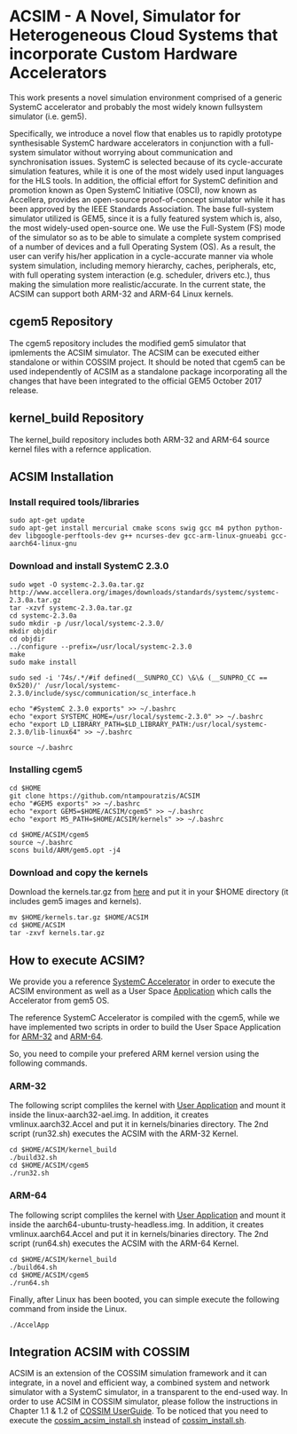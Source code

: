 # ACSIM - A Novel, Simulator for Heterogeneous Cloud Systems that incorporate Custom Hardware Accelerators
This work presents a novel simulation environment comprised of a generic SystemC accelerator and probably the most widely known fullsystem simulator (i.e. gem5). 

Specifically, we introduce a novel flow that enables us to rapidly prototype synthesisable SystemC hardware accelerators in conjunction with a full-system simulator without worrying about communication and synchronisation issues. SystemC is selected because of its cycle-accurate simulation features, while it is one of the most widely used input languages for the HLS tools. In addition, the official effort for SystemC definition and promotion known as Open SystemC Initiative (OSCI), now known as Accellera, provides an open-source proof-of-concept simulator while it has been approved by the IEEE Standards Association. The base full-system simulator utilized is GEM5, since it is a fully featured system which is, also, the most widely-used open-source one. We use the Full-System (FS) mode of the simulator so as to be able to simulate a complete system comprised of a number of devices and a full Operating System (OS). As a result, the user can verify his/her application in a cycle-accurate manner via whole system simulation, including memory hierarchy, caches, peripherals, etc, with full operating system interaction (e.g. scheduler, drivers etc.), thus making the simulation more realistic/accurate. In the current state, the ACSIM can support both ARM-32 and ARM-64 Linux kernels.


## cgem5 Repository
The cgem5 repository includes the modified gem5 simulator that ipmlements the ACSIM simulator. The ACSIM can be executed either standalone or within COSSIM project. It should be noted that cgem5 can be used independently of ACSIM as a standalone package incorporating all the changes that have been integrated to the official GEM5 October 2017 release.

## kernel_build Repository
The kernel_build repository includes both ARM-32 and ARM-64 source kernel files with a refernce application. 

## ACSIM Installation

### Install required tools/libraries

```
sudo apt-get update
sudo apt-get install mercurial cmake scons swig gcc m4 python python-dev libgoogle-perftools-dev g++ ncurses-dev gcc-arm-linux-gnueabi gcc-aarch64-linux-gnu
```


### Download and install SystemC 2.3.0

```
sudo wget -O systemc-2.3.0a.tar.gz http://www.accellera.org/images/downloads/standards/systemc/systemc-2.3.0a.tar.gz
tar -xzvf systemc-2.3.0a.tar.gz
cd systemc-2.3.0a
sudo mkdir -p /usr/local/systemc-2.3.0/
mkdir objdir
cd objdir
../configure --prefix=/usr/local/systemc-2.3.0
make
sudo make install

sudo sed -i '74s/.*/#if defined(__SUNPRO_CC) \&\& (__SUNPRO_CC == 0x520)/' /usr/local/systemc-2.3.0/include/sysc/communication/sc_interface.h

echo "#SystemC 2.3.0 exports" >> ~/.bashrc
echo "export SYSTEMC_HOME=/usr/local/systemc-2.3.0" >> ~/.bashrc
echo "export LD_LIBRARY_PATH=$LD_LIBRARY_PATH:/usr/local/systemc-2.3.0/lib-linux64" >> ~/.bashrc

source ~/.bashrc
```


### Installing cgem5

```
cd $HOME
git clone https://github.com/ntampouratzis/ACSIM
echo "#GEM5 exports" >> ~/.bashrc
echo "export GEM5=$HOME/ACSIM/cgem5" >> ~/.bashrc
echo "export M5_PATH=$HOME/ACSIM/kernels" >> ~/.bashrc

cd $HOME/ACSIM/cgem5
source ~/.bashrc
scons build/ARM/gem5.opt -j4
```


### Download and copy the kernels
Download the kernels.tar.gz from [here](http://kition.mhl.tuc.gr:8000/f/a16324207b/) and put it in your $HOME directory (it includes gem5 images and kernels).

```
mv $HOME/kernels.tar.gz $HOME/ACSIM
cd $HOME/ACSIM
tar -zxvf kernels.tar.gz
```

## How to execute ACSIM?
We provide you a reference [SystemC Accelerator](cgem5/src/dev/arm/SystemC_Accelerator/dev0/SystemCDevice0.cc) in order to execute the ACSIM environment as well as a User Space [Application](kernel_build/Application/TestApp.c) which calls the Accelerator from gem5 OS.

The reference SystemC Accelerator is compiled with the cgem5, while we have implemented two scripts in order to build the User Space Application for [ARM-32](kernel_build/build32.sh) and [ARM-64](kernel_build/build64.sh).

So, you need to compile your prefered ARM kernel version using the following commands.


### ARM-32
The following script compliles the kernel with [User Application](kernel_build/Application/TestApp.c) and mount it inside the linux-aarch32-ael.img. In addition, it creates vmlinux.aarch32.Accel and put it in kernels/binaries directory. The 2nd script (run32.sh) executes the ACSIM with the ARM-32 Kernel.
```
cd $HOME/ACSIM/kernel_build
./build32.sh
cd $HOME/ACSIM/cgem5
./run32.sh
```

### ARM-64
The following script compliles the kernel with [User Application](kernel_build/Application/TestApp.c) and mount it inside the aarch64-ubuntu-trusty-headless.img. In addition, it creates vmlinux.aarch64.Accel and put it in kernels/binaries directory. The 2nd script (run64.sh) executes the ACSIM with the ARM-64 Kernel.
```
cd $HOME/ACSIM/kernel_build
./build64.sh
cd $HOME/ACSIM/cgem5
./run64.sh
```

Finally, after Linux has been booted, you can simple execute the following command from inside the Linux.
```
./AccelApp
```

## Integration ACSIM with COSSIM
ACSIM is an extension of the COSSIM simulation framework and it can integrate, in a novel and efficient way,
a combined system and network simulator with a SystemC simulator, in a transparent to the end-used way. In order to use ACSIM in COSSIM simulator, please follow the instructions in Chapter 1.1 & 1.2 of [COSSIM UserGuide](https://github.com/H2020-COSSIM/COSSIM_framework/blob/master/COSSIMUG_V1.1.pdf). To be noticed that you need to execute the [cossim_acsim_install.sh](https://github.com/ntampouratzis/ACSIM/blob/master/cossim_acsim_install.sh) instead of [cossim_install.sh](https://github.com/H2020-COSSIM/COSSIM_framework/blob/master/cossim_install.sh).


